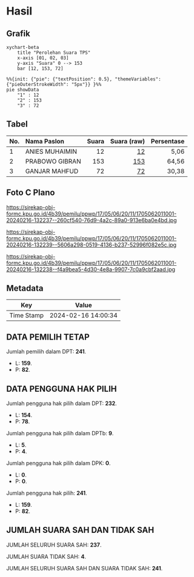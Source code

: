 # Hasil

## Grafik

```mermaid
xychart-beta
    title "Perolehan Suara TPS"
    x-axis [01, 02, 03]
    y-axis "Suara" 0 --> 153
    bar [12, 153, 72]
```

```mermaid
%%{init: {"pie": {"textPosition": 0.5}, "themeVariables": {"pieOuterStrokeWidth": "5px"}} }%%
pie showData
    "1" : 12
    "2" : 153
    "3" : 72
```

## Tabel

| No. | Nama Paslon    | Suara | Suara (raw) | Persentase |
|:--- |:-------------- | -----:| -----------:| ----------:|
| 1   | ANIES MUHAIMIN | 12    | [12][p-1]   | 5,06       |
| 2   | PRABOWO GIBRAN | 153   | [153][p-2]  | 64,56      |
| 3   | GANJAR MAHFUD  | 72    | [72][p-3]   | 30,38      |


[p-1]: https://github.com/gigit-pemilu/pemilu-2024-17-bengkulu/blob/main/pilpres/hitung-suara/sub/17-bengkulu/sub/05-seluma/sub/06-air-periukan/sub/2011-tawang-rejo/sub/001-tps/sub/paslon-1.txt
[p-2]: https://github.com/gigit-pemilu/pemilu-2024-17-bengkulu/blob/main/pilpres/hitung-suara/sub/17-bengkulu/sub/05-seluma/sub/06-air-periukan/sub/2011-tawang-rejo/sub/001-tps/sub/paslon-2.txt
[p-3]: https://github.com/gigit-pemilu/pemilu-2024-17-bengkulu/blob/main/pilpres/hitung-suara/sub/17-bengkulu/sub/05-seluma/sub/06-air-periukan/sub/2011-tawang-rejo/sub/001-tps/sub/paslon-3.txt

## Foto C Plano

https://sirekap-obj-formc.kpu.go.id/4b39/pemilu/ppwp/17/05/06/20/11/1705062011001-20240216-132237--260cf540-76d9-4a2c-89a0-913e6ba0e4bd.jpg

https://sirekap-obj-formc.kpu.go.id/4b39/pemilu/ppwp/17/05/06/20/11/1705062011001-20240216-132239--5606a298-0519-4136-b237-52996f082e5c.jpg

https://sirekap-obj-formc.kpu.go.id/4b39/pemilu/ppwp/17/05/06/20/11/1705062011001-20240216-132238--f4a9bea5-4d30-4e8a-9907-7c0a9cbf2aad.jpg


## Metadata

| Key        | Value               |
| ---------- | ------------------- |
| Time Stamp | 2024-02-16 14:00:34 |


## DATA PEMILIH TETAP

Jumlah pemilih dalam DPT: **241**.
 * L: **159**.
 * P: **82**.

## DATA PENGGUNA HAK PILIH

Jumlah pengguna hak pilih dalam DPT: **232**.
 * L: **154**.
 * P: **78**.

Jumlah pengguna hak pilih dalam DPTb: **9**.
 * L: **5**.
 * P: **4**.

Jumlah pengguna hak pilih dalam DPK: **0**.
 * L: **0**.
 * P: **0**.

Jumlah pengguna hak pilih: **241**.
 * L: **159**.
 * P: **82**.

## JUMLAH SUARA SAH DAN TIDAK SAH

JUMLAH SELURUH SUARA SAH: **237**.

JUMLAH SUARA TIDAK SAH: **4**.

JUMLAH SELURUH SUARA SAH DAN SUARA TIDAK SAH: **241**.


